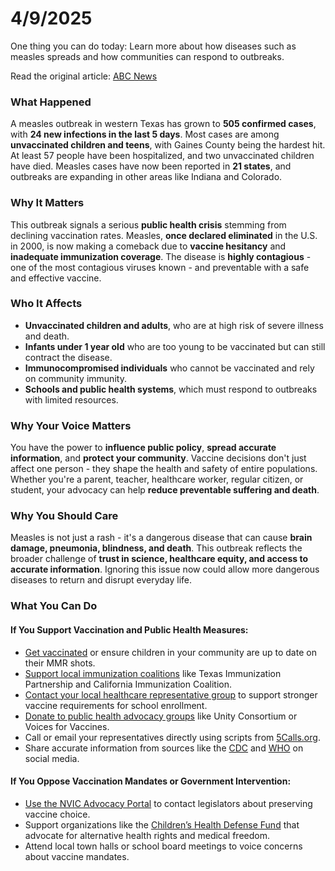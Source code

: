 <h1>4/9/2025</h1>

One thing you can do today: Learn more about how diseases such as measles spreads and how communities can respond to outbreaks.

Read the original article: [ABC News](https://abcnews.go.com/Health/measles-cases-texas-outbreak-surpass-500-24-new/story?id=120588600)

<h3>What Happened</h3>
<p>A measles outbreak in western Texas has grown to <strong>505 confirmed cases</strong>, with <strong>24 new infections in the last 5 days</strong>. Most cases are among <strong>unvaccinated children and teens</strong>, with Gaines County being the hardest hit. At least 57 people have been hospitalized, and two unvaccinated children have died. Measles cases have now been reported in <strong>21 states</strong>, and outbreaks are expanding in other areas like Indiana and Colorado.</p>

<h3>Why It Matters</h3>
<p>This outbreak signals a serious <strong>public health crisis</strong> stemming from declining vaccination rates. Measles, <strong>once declared eliminated</strong> in the U.S. in 2000, is now making a comeback due to <strong>vaccine hesitancy</strong> and <strong>inadequate immunization coverage</strong>. The disease is <strong>highly contagious</strong> - one of the most contagious viruses known - and preventable with a safe and effective vaccine.</p>

<h3>Who It Affects</h3>
<ul>
  <li><strong>Unvaccinated children and adults</strong>, who are at high risk of severe illness and death.</li>
  <li><strong>Infants under 1 year old</strong> who are too young to be vaccinated but can still contract the disease.</li>
  <li><strong>Immunocompromised individuals</strong> who cannot be vaccinated and rely on community immunity.</li>
  <li><strong>Schools and public health systems</strong>, which must respond to outbreaks with limited resources.</li>
</ul>

<h3>Why Your Voice Matters</h3>
<p>You have the power to <strong>influence public policy</strong>, <strong>spread accurate information</strong>, and <strong>protect your community</strong>. Vaccine decisions don't just affect one person - they shape the health and safety of entire populations. Whether you're a parent, teacher, healthcare worker, regular citizen, or student, your advocacy can help <strong>reduce preventable suffering and death</strong>.</p>

<h3>Why You Should Care</h3>
<p>Measles is not just a rash - it's a dangerous disease that can cause <strong>brain damage, pneumonia, blindness, and death</strong>. This outbreak reflects the broader challenge of <strong>trust in science, healthcare equity, and access to accurate information</strong>. Ignoring this issue now could allow more dangerous diseases to return and disrupt everyday life.</p>

<h3>What You Can Do</h3>

<h4>If You Support Vaccination and Public Health Measures:</h4>
<ul>
  <li><a href="https://www.vaccines.gov/get-vaccinated/where" target="_blank">Get vaccinated</a> or ensure children in your community are up to date on their MMR shots.</li>
  <li><a href="https://www.immunizationcoalitions.org/network-members/?listing=1" target="_blank">Support local immunization coalitions</a> like Texas Immunization Partnership and California Immunization Coalition.</li>
  <li><a href="https://www.aap.org/en/advocacy/" target="_blank">Contact your local healthcare representative group</a> to support stronger vaccine requirements for school enrollment.</li>
  <li><a href="https://www.unity4teenvax.org/" target="_blank">Donate to public health advocacy groups</a> like Unity Consortium or Voices for Vaccines.</li>
  <li>Call or email your representatives directly using scripts from <a href="https://5calls.org/" target="_blank">5Calls.org</a>.</li>
  <li>Share accurate information from sources like the <a href="https://www.cdc.gov/measles/index.html" target="_blank">CDC</a> and <a href="https://www.who.int/health-topics/measles" target="_blank">WHO</a> on social media.</li>
</ul>

<h4>If You Oppose Vaccination Mandates or Government Intervention:</h4>
<ul>
  <li><a href="https://nvicadvocacy.org/members/State-Teams/All-States" target="_blank">Use the NVIC Advocacy Portal</a> to contact legislators about preserving vaccine choice.</li>
  <li>Support organizations like the <a href="https://childrenshealthdefense.org/" target="_blank">Children’s Health Defense Fund</a> that advocate for alternative health rights and medical freedom.</li>
  <li>Attend local town halls or school board meetings to voice concerns about vaccine mandates.</li>
</ul>
